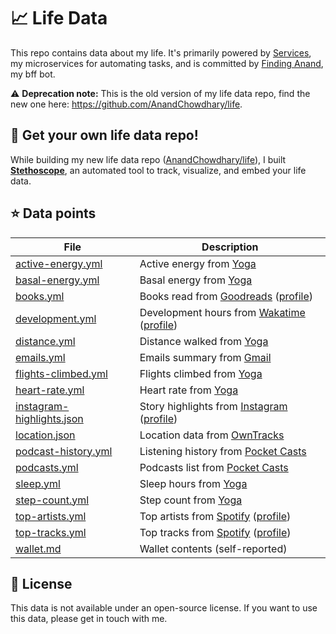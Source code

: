 # 📈 Life Data

This repo contains data about my life. It's primarily powered by [Services](https://github.com/AnandChowdhary/services), my microservices for automating tasks, and is committed by [Finding Anand](https://github.com/FindingAnand), my bff bot.

⚠️ **Deprecation note:** This is the old version of my life data repo, find the new one here: https://github.com/AnandChowdhary/life.

## 🧬 Get your own life data repo!

While building my new life data repo ([AnandChowdhary/life](https://github.com/digitalnomad91/life)), I built **[Stethoscope](https://github.com/stethoscope-js/stethoscope)**, an automated tool to track, visualize, and embed your life data.

## ⭐ Data points

| File | Description |
| ---- | ----------- |
| [active-energy.yml](./active-energy.yml) | Active energy from [Yoga](https://github.com/AnandChowdhary/yoga) |
| [basal-energy.yml](./basal-energy.yml) | Basal energy from [Yoga](https://github.com/AnandChowdhary/yoga) |
| [books.yml](./books.yml) | Books read from [Goodreads](https://github.com/AnandChowdhary/services/blob/master/api/goodreads.ts) ([profile](https://goodreads.com/anandchowdhary)) |
| [development.yml](./development.yml) | Development hours from [Wakatime](https://github.com/AnandChowdhary/services/blob/master/api/wakatime.ts) ([profile](https://wakatime.com/@anandchowdhary)) |
| [distance.yml](./distance.yml) | Distance walked from [Yoga](https://github.com/AnandChowdhary/yoga) |
| [emails.yml](./emails.yml) | Emails summary from [Gmail](https://github.com/AnandChowdhary/services/blob/master/api/gmail.ts) |
| [flights-climbed.yml](./flights-climbed.yml) | Flights climbed from [Yoga](https://github.com/AnandChowdhary/yoga) |
| [heart-rate.yml](./heart-rate.yml) | Heart rate from [Yoga](https://github.com/AnandChowdhary/yoga) |
| [instagram-highlights.json](./instagram-highlights.json) | Story highlights from [Instagram](https://github.com/AnandChowdhary/services/blob/master/api/instagram-highlights.ts) ([profile](https://www.instagram.com/anandchowdhary/)) |
| [location.json](./location.json) | Location data from [OwnTracks](https://github.com/AnandChowdhary/services/blob/master/api/owntracks.ts) |
| [podcast-history.yml](./podcast-history.yml) | Listening history from [Pocket Casts](https://github.com/AnandChowdhary/services/blob/master/api/pocket-casts.ts) |
| [podcasts.yml](./podcasts.yml) | Podcasts list from [Pocket Casts](https://github.com/AnandChowdhary/services/blob/master/api/pocket-casts.ts) |
| [sleep.yml](./sleep.yml) | Sleep hours from [Yoga](https://github.com/AnandChowdhary/yoga) |
| [step-count.yml](./step-count.yml) | Step count from [Yoga](https://github.com/AnandChowdhary/yoga) |
| [top-artists.yml](./top-artists.yml) | Top artists from [Spotify](https://github.com/AnandChowdhary/services/blob/master/api/spotify.ts) ([profile](https://open.spotify.com/user/12149514725)) |
| [top-tracks.yml](./top-tracks.yml) | Top tracks from [Spotify](https://github.com/AnandChowdhary/services/blob/master/api/spotify.ts) ([profile](https://open.spotify.com/user/12149514725)) |
| [wallet.md](./wallet.md) | Wallet contents (self-reported) |

## 📄 License

This data is not available under an open-source license. If you want to use this data, please get in touch with me.
